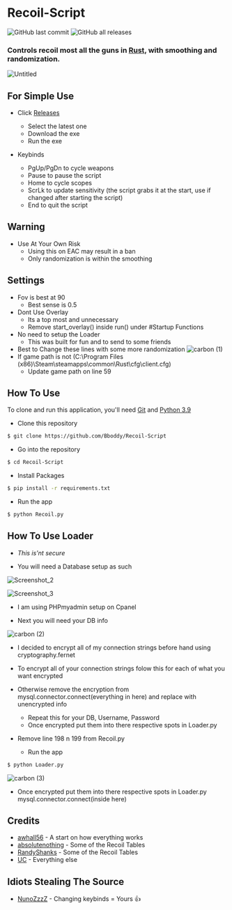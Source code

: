 # Recoil-Script
![GitHub last commit](https://img.shields.io/github/last-commit/Bboddy/Recoil-Script) ![GitHub all releases](https://img.shields.io/github/downloads/Bboddy/Rust-Recoil-Script/total) <br>
<h3>Controls recoil most all the guns in <a href="https://rust.facepunch.com/" target="_blank">Rust</a>, with smoothing and randomization.</h3>

![Untitled](https://user-images.githubusercontent.com/43559704/143996297-681039bf-a738-40e5-9881-5c50638ef14b.gif)

## For Simple Use

* Click <a href="https://github.com/Bboddy/Rust-Recoil-Script/releases" target="_blank">Releases</a>
  - Select the latest one
  - Download the exe
  - Run the exe

* Keybinds
  - PgUp/PgDn to cycle weapons
  - Pause to pause the script
  - Home to cycle scopes
  - ScrLk to update sensitivity (the script grabs it at the start, use if changed after starting the script)
  - End to quit the script

## Warning

* Use At Your Own Risk
  - Using this on EAC may result in a ban
  - Only randomization is within the smoothing

## Settings
* Fov is best at 90
  - Best sense is 0.5
* Dont Use Overlay
  - Its a top most and unnecessary
  - Remove start_overlay() inside run() under #Startup Functions
* No need to setup the Loader
  - This was built for fun and to send to some friends
* Best to Change these lines with some more randomization 
  ![carbon (1)](https://user-images.githubusercontent.com/43559704/143992047-9b11df27-b16c-4975-a11a-26b3767d5ebf.png)
* If game path is not (C:\Program Files (x86)\Steam\steamapps\common\Rust\cfg\client.cfg)
  - Update game path on line 59

## How To Use

To clone and run this application, you'll need [Git](https://git-scm.com) and [Python 3.9](https://www.python.org/downloads/release/python-399/)


* Clone this repository
```bash
$ git clone https://github.com/Bboddy/Recoil-Script
```

* Go into the repository
```bash
$ cd Recoil-Script
```

* Install Packages
```bash
$ pip install -r requirements.txt
```

* Run the app
```bash
$ python Recoil.py
```

## How To Use Loader

* *This is'nt secure*

* You will need a Database setup as such

![Screenshot_2](https://user-images.githubusercontent.com/43559704/144000003-438599a5-c66d-4976-a2b9-066804bde567.png)

![Screenshot_3](https://user-images.githubusercontent.com/43559704/144000073-04d12840-4a7f-4ec8-a6f7-b890c037e85c.png)

  - I am using PHPmyadmin setup on Cpanel

* Next you will need your DB info

![carbon (2)](https://user-images.githubusercontent.com/43559704/144000309-ab9ed88e-24e7-48b2-af2f-3ccb40e3fc2b.png)

  - I decided to encrypt all of my connection strings before hand using cryptography.fernet

* To encrypt all of your connection strings folow this for each of what you want encrypted

* Otherwise remove the encryption from mysql.connector.connect(everything in here) and replace with unencrypted info

  - Repeat this for your DB, Username, Password
  - Once encrypted put them into there respective spots in Loader.py

* Remove line 198 n 199 from Recoil.py

  - Run the app
```bash
$ python Loader.py
 ```
![carbon (3)](https://user-images.githubusercontent.com/43559704/144001009-7113d64f-6ef4-410a-9964-10dc887b5412.png)

- Once encrypted put them into there respective spots in Loader.py mysql.connector.connect(inside here)

## Credits

- [awhall56](https://www.unknowncheats.me/forum/rust/390615-paste-recoil-script.html) - A start on how everything works
- [absolutenothing](https://www.unknowncheats.me/forum/rust/335162-gun-recoil-tables-crouched-standing.html) - Some of the Recoil Tables
- [RandyShanks](https://www.unknowncheats.me/forum/rust/386523-rust-recoil-tables-pixel.html) - Some of the Recoil Tables
- [UC](https://www.unknowncheats.me/forum/rust/) - Everything else

## Idiots Stealing The Source
- [NunoZzzZ](https://www.unknowncheats.me/forum/rust/482483-recoil-script-1-0-external-python.html#post3327893%5C) - Changing keybinds = Yours 👍
